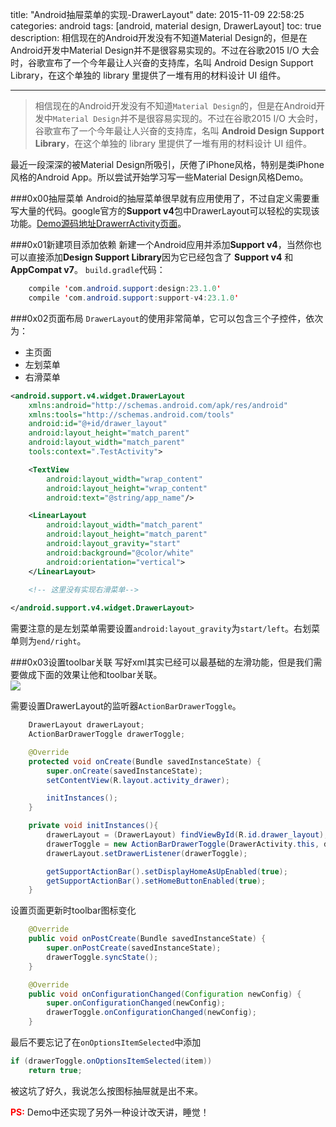 title: "Android抽屉菜单的实现-DrawerLayout"
date: 2015-11-09 22:58:25
categories: android
tags: [android, material design, DrawerLayout]
toc: true
description: 相信现在的Android开发没有不知道Material Design的，但是在Android开发中Material Design并不是很容易实现的。不过在谷歌2015 I/O 大会时，谷歌宣布了一个今年最让人兴奋的支持库，名叫 Android Design Support Library，在这个单独的 library 里提供了一堆有用的材料设计 UI 组件。

---
>相信现在的Android开发没有不知道`Material Design`的，但是在Android开发中`Material Design`并不是很容易实现的。不过在谷歌2015 I/O 大会时，谷歌宣布了一个今年最让人兴奋的支持库，名叫 **Android Design Support Library**，在这个单独的 library 里提供了一堆有用的材料设计 UI 组件。

最近一段深深的被Material Design所吸引，厌倦了iPhone风格，特别是类iPhone风格的Android App。所以尝试开始学习写一些Material Design风格Demo。

###0x00抽屉菜单
Android的抽屉菜单很早就有应用使用了，不过自定义需要重写大量的代码。google官方的**Support v4**包中DrawerLayout可以轻松的实现该功能。[Demo源码地址DrawerrActivity页面](https://github.com/gnaix92/demo-material)。

###0x01新建项目添加依赖
新建一个Android应用并添加**Support v4**，当然你也可以直接添加**Design Support Library**因为它已经包含了 **Support v4** 和 **AppCompat v7**。
`build.gradle`代码：

```java
    compile 'com.android.support:design:23.1.0'
    compile 'com.android.support:support-v4:23.1.0'
```

###0x02页面布局
`DrawerLayout`的使用非常简单，它可以包含三个子控件，依次为：   

- 主页面
- 左划菜单
- 右滑菜单

``` xml
<android.support.v4.widget.DrawerLayout
    xmlns:android="http://schemas.android.com/apk/res/android"
    xmlns:tools="http://schemas.android.com/tools"
    android:id="@+id/drawer_layout"
    android:layout_height="match_parent"
    android:layout_width="match_parent"
    tools:context=".TestActivity">

    <TextView
        android:layout_width="wrap_content"
        android:layout_height="wrap_content"
        android:text="@string/app_name"/>

    <LinearLayout
        android:layout_width="match_parent"
        android:layout_height="match_parent"
        android:layout_gravity="start"
        android:background="@color/white"
        android:orientation="vertical">
    </LinearLayout>
    
    <!-- 这里没有实现右滑菜单-->

</android.support.v4.widget.DrawerLayout>
```

需要注意的是左划菜单需要设置`android:layout_gravity`为`start/left`。右划菜单则为`end/right`。

###0x03设置toolbar关联
写好xml其实已经可以最基础的左滑功能，但是我们需要做成下面的效果让他和toolbar关联。   
![](../../../../blog_images/material-darwer/1.gif)

需要设置DrawerLayout的监听器`ActionBarDrawerToggle`。

```java
 	DrawerLayout drawerLayout;
    ActionBarDrawerToggle drawerToggle;

    @Override
    protected void onCreate(Bundle savedInstanceState) {
        super.onCreate(savedInstanceState);
        setContentView(R.layout.activity_drawer);

        initInstances();
    }

    private void initInstances(){
        drawerLayout = (DrawerLayout) findViewById(R.id.drawer_layout);
        drawerToggle = new ActionBarDrawerToggle(DrawerActivity.this, drawerLayout, R.string.open, R.string.close);
        drawerLayout.setDrawerListener(drawerToggle);

        getSupportActionBar().setDisplayHomeAsUpEnabled(true);
        getSupportActionBar().setHomeButtonEnabled(true);
    }
```
设置页面更新时toolbar图标变化

```java
	@Override
    public void onPostCreate(Bundle savedInstanceState) {
        super.onPostCreate(savedInstanceState);
        drawerToggle.syncState();
    }

    @Override
    public void onConfigurationChanged(Configuration newConfig) {
        super.onConfigurationChanged(newConfig);
        drawerToggle.onConfigurationChanged(newConfig);
    }
```

最后不要忘记了在`onOptionsItemSelected`中添加

```java
if (drawerToggle.onOptionsItemSelected(item))
	return true;
```
被这坑了好久，我说怎么按图标抽屉就是出不来。

<font color=red>**PS:**</font>
Demo中还实现了另外一种设计改天讲，睡觉！
